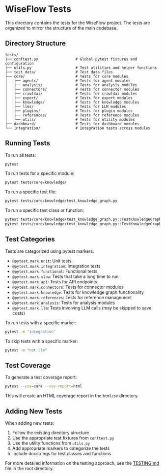 # WiseFlow Tests

This directory contains the tests for the WiseFlow project. The tests are organized to mirror the structure of the main codebase.

## Directory Structure

```
tests/
├── conftest.py                 # Global pytest fixtures and configuration
├── utils.py                    # Test utilities and helper functions
├── test_data/                  # Test data files
├── core/                       # Tests for core modules
│   ├── agents/                 # Tests for agent modules
│   ├── analysis/               # Tests for analysis modules
│   ├── connectors/             # Tests for connector modules
│   ├── crawl4ai/               # Tests for crawl4ai modules
│   ├── export/                 # Tests for export modules
│   ├── knowledge/              # Tests for knowledge modules
│   ├── llms/                   # Tests for LLM modules
│   ├── plugins/                # Tests for plugin modules
│   ├── references/             # Tests for reference modules
│   └── utils/                  # Tests for utility modules
├── dashboard/                  # Tests for dashboard modules
└── integration/                # Integration tests across modules
```

## Running Tests

To run all tests:

```bash
pytest
```

To run tests for a specific module:

```bash
pytest tests/core/knowledge/
```

To run a specific test file:

```bash
pytest tests/core/knowledge/test_knowledge_graph.py
```

To run a specific test class or function:

```bash
pytest tests/core/knowledge/test_knowledge_graph.py::TestKnowledgeGraph
pytest tests/core/knowledge/test_knowledge_graph.py::TestKnowledgeGraph::test_build_knowledge_graph
```

## Test Categories

Tests are categorized using pytest markers:

- `@pytest.mark.unit`: Unit tests
- `@pytest.mark.integration`: Integration tests
- `@pytest.mark.functional`: Functional tests
- `@pytest.mark.slow`: Tests that take a long time to run
- `@pytest.mark.api`: Tests for API endpoints
- `@pytest.mark.connectors`: Tests for connector modules
- `@pytest.mark.knowledge`: Tests for knowledge graph functionality
- `@pytest.mark.references`: Tests for reference management
- `@pytest.mark.analysis`: Tests for analysis modules
- `@pytest.mark.llm`: Tests involving LLM calls (may be skipped to save costs)

To run tests with a specific marker:

```bash
pytest -m "integration"
```

To skip tests with a specific marker:

```bash
pytest -m "not llm"
```

## Test Coverage

To generate a test coverage report:

```bash
pytest --cov=core --cov-report=html
```

This will create an HTML coverage report in the `htmlcov` directory.

## Adding New Tests

When adding new tests:

1. Follow the existing directory structure
2. Use the appropriate test fixtures from `conftest.py`
3. Use the utility functions from `utils.py`
4. Add appropriate markers to categorize the tests
5. Include docstrings for test classes and functions

For more detailed information on the testing approach, see the [TESTING.md](../TESTING.md) file in the root directory.

